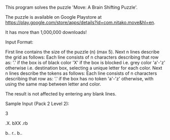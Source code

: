 This program solves the puzzle 'Move: A Brain Shifting Puzzle'.

The puzzle is available on Google Playstore at https://play.google.com/store/apps/details?id=com.nitako.move&hl=en.

It has more than 1,000,000 downloads!

Input Format:

First line contains the size of the puzzle (n) (max 5).
Next n lines describe the grid as follows:
  Each line consists of n characters describing that row as:
    '.' if the box is of black color
    'X' if the box is blocked i.e. grey color
    'a'-'z' otherwise i.e. destination box, selecting a unique letter for each color.
Next n lines describe the tokens as follows:
  Each line consists of n characters describing that row as:
    '.' if the box has no token
    'a'-'z' otherwise, with using the same map between letter and color.
    
The result is not affected by entering any blank lines.

Sample Input (Pack 2 Level 2):

3

.X.
bXX
.rb

b..
r..
b..
